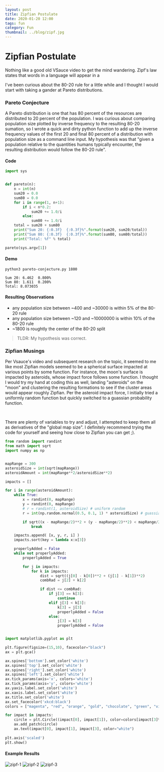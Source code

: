 ```yaml
---
layout: post
title: Zipfian Postulate
date: 2020-01-20 12:00
tags: fun
category: Fun
thumbnail: ../blog/zipf.jpg
---
```


# Zipfian Postulate
Nothing like a good old VSauce video to get the mind wandering. Zipf's law states that words in a language will appear in a 


I've been curious about the 80-20 rule for a little while and I thought I would start with taking a gander at Pareto distributions. 

### Pareto Conjecture
A Pareto distribution is one that has 80 percent of the resources are distributed to 20 percent of the population. I was curious about comparing population size plotted by inverse frequency to the resulting 80-20 sumation, so I wrote a quick and dirty python function to add up the inverse frequency values of the first 20 and final 80 percent of a distribution with population size as a command line input. My hypothesis was that "given a population relative to the quantities humans typically encounter, the resulting distribution would follow the 80-20 rule".

#### Code
```python
import sys


def pareto(n):
    n = int(n)
    sum20 = 0.0
    sum80 = 0.0
    for i in range(1, n+1):
        if i < n*0.2:
            sum20 += 1.0/i
        else:
            sum80 += 1.0/i  
    total = sum20 + sum80
    print("Sum 20: {:0.3f}  {:0.3f}%".format(sum20, sum20/total))
    print("Sum 80: {:0.3f}  {:0.3f}%".format(sum80, sum80/total))
    print("Total: %f" % total)

pareto(sys.argv[1])
```

#### Demo
`python3 pareto-conjecture.py 1800`

```
Sum 20: 6.462  0.800%
Sum 80: 1.611  0.200%
Total: 8.073035
```

#### Resulting Observations
- any population size between ~400 and ~30000 is within 5% of the 80-20 rule
- any population size between ~120 and ~10000000 is within 10% of the 80-20 rule
- ~1800 is roughtly the center of the 80-20 split

> TLDR: My hypothesis was correct.

### Zipfian Musings
Per Vsauce's video and subsequent research on the topic, it seemed to me like most Zipfian models seemed to be a spherical surface impacted at various points by some function. For instance, the moon's surface is impacted by asteroids, whose impact force follows some function. I thought I would try my hand at coding this as well, landing "asteroids" on the "moon" and clustering the resulting formations to see if the cluster areas would appear roughly Zipfian. Per the asteroid impact force, I initially tried a uniformly random function but quickly switched to a guassian probability function.

<br>

There are plenty of variables to try and adjust, I attempted to keep them all as derivatives of the "global map size". I definitely recommend trying the code for yourself and seeing how close to Zipfian you can get ;).

```python
from random import randint
from math import sqrt
import numpy as np


mapRange = 300
asteroidSize = int(sqrt(mapRange))
asteroidAmount = int(mapRange**2/asteroidSize**2)

impacts = []

for i in range(asteroidAmount):
    while True:
        x = randint(0, mapRange)
        y = randint(0, mapRange)
        # r = randint(1, asteroidSize) # uniform random
        r = int(np.random.normal(0.5, 0.1, 1) * asteroidSize) # guassian

        if sqrt((x - mapRange/2)**2 + (y - mapRange/2)**2) < mapRange/2:
            break

    impacts.append( [x, y, r, i] )
    impacts.sort(key = lambda x:x[3])

    properlyAdded = False
    while not properlyAdded:
        properlyAdded = True

        for j in impacts:
            for k in impacts:
                dist = sqrt((j[0] - k[0])**2 + (j[1] - k[1])**2)
                combRad = j[2] + k[2]

                if dist <= combRad:
                    if j[3] == k[3]:
                        continue
                    elif j[3] < k[3]:
                        k[3] = j[3]
                        properlyAdded = False
                    else:
                        j[3] = k[3]
                        properlyAdded = False


import matplotlib.pyplot as plt

plt.figure(figsize=(15,10), facecolor="black")
ax = plt.gca()

ax.spines['bottom'].set_color('white')
ax.spines['top'].set_color('white') 
ax.spines['right'].set_color('white')
ax.spines['left'].set_color('white')
ax.tick_params(axis='x', colors='white')
ax.tick_params(axis='y', colors='white')
ax.yaxis.label.set_color('white')
ax.xaxis.label.set_color('white')
ax.title.set_color('white')
ax.set_facecolor('xkcd:black')
colors = ["magenta", "red", "orange", "gold", "chocolate", "green", "violet", "blue", "purple", "gray", "silver", "maroon", "brown", "teal", "pink", "beige", "navy", "white", "lime", "cyan", "lightgreen"]

for impact in impacts:
    circle = plt.Circle((impact[0], impact[1]), color=colors[impact[3]%len(colors)], radius=impact[2])
    ax.add_patch(circle)
    ax.text(impact[0], impact[1], impact[3], color="white")
    
plt.axis('scaled')
plt.show()
```

#### Example Results
![zipf-1](/assets/img/blog/zipf/zipf-1.png)
![zipf-2](/assets/img/blog/zipf/zipf-2.png)
![zipf-3](/assets/img/blog/zipf/zipf-3.png)